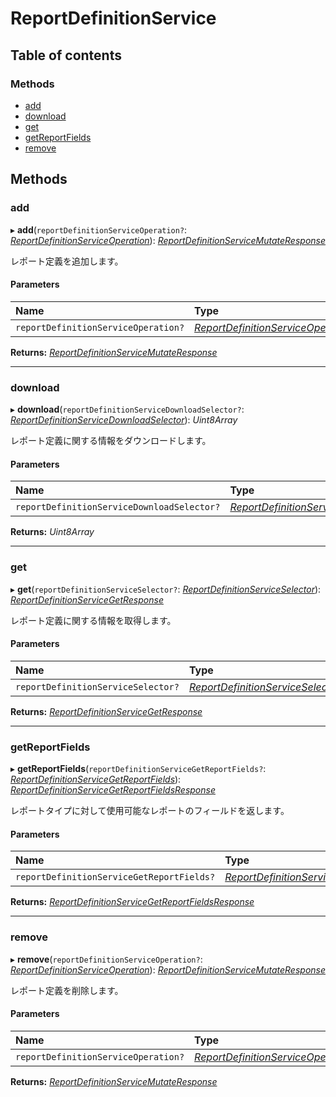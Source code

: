 # ReportDefinitionService


## Table of contents

### Methods

- [add](reportdefinitionservice.md#add)
- [download](reportdefinitionservice.md#download)
- [get](reportdefinitionservice.md#get)
- [getReportFields](reportdefinitionservice.md#getreportfields)
- [remove](reportdefinitionservice.md#remove)

## Methods

### add

▸ **add**(`reportDefinitionServiceOperation?`: [*ReportDefinitionServiceOperation*](../../data/display/reportdefinitionserviceoperation.md)): [*ReportDefinitionServiceMutateResponse*](../../data/display/reportdefinitionservicemutateresponse.md)

<div lang=\"ja\">レポート定義を追加します。</div> 

#### Parameters

| Name | Type |
| :------ | :------ |
| `reportDefinitionServiceOperation?` | [*ReportDefinitionServiceOperation*](../../data/display/reportdefinitionserviceoperation.md) |

**Returns:** [*ReportDefinitionServiceMutateResponse*](../../data/display/reportdefinitionservicemutateresponse.md)

___

### download

▸ **download**(`reportDefinitionServiceDownloadSelector?`: [*ReportDefinitionServiceDownloadSelector*](../../data/display/reportdefinitionservicedownloadselector.md)): *Uint8Array*

<div lang=\"ja\">レポート定義に関する情報をダウンロードします。</div> 

#### Parameters

| Name | Type |
| :------ | :------ |
| `reportDefinitionServiceDownloadSelector?` | [*ReportDefinitionServiceDownloadSelector*](../../data/display/reportdefinitionservicedownloadselector.md) |

**Returns:** *Uint8Array*

___

### get

▸ **get**(`reportDefinitionServiceSelector?`: [*ReportDefinitionServiceSelector*](../../data/display/reportdefinitionserviceselector.md)): [*ReportDefinitionServiceGetResponse*](../../data/display/reportdefinitionservicegetresponse.md)

<div lang=\"ja\">レポート定義に関する情報を取得します。</div> 

#### Parameters

| Name | Type |
| :------ | :------ |
| `reportDefinitionServiceSelector?` | [*ReportDefinitionServiceSelector*](../../data/display/reportdefinitionserviceselector.md) |

**Returns:** [*ReportDefinitionServiceGetResponse*](../../data/display/reportdefinitionservicegetresponse.md)

___

### getReportFields

▸ **getReportFields**(`reportDefinitionServiceGetReportFields?`: [*ReportDefinitionServiceGetReportFields*](../../data/display/reportdefinitionservicegetreportfields.md)): [*ReportDefinitionServiceGetReportFieldsResponse*](../../data/display/reportdefinitionservicegetreportfieldsresponse.md)

<div lang=\"ja\">レポートタイプに対して使用可能なレポートのフィールドを返します。</div> 

#### Parameters

| Name | Type |
| :------ | :------ |
| `reportDefinitionServiceGetReportFields?` | [*ReportDefinitionServiceGetReportFields*](../../data/display/reportdefinitionservicegetreportfields.md) |

**Returns:** [*ReportDefinitionServiceGetReportFieldsResponse*](../../data/display/reportdefinitionservicegetreportfieldsresponse.md)

___

### remove

▸ **remove**(`reportDefinitionServiceOperation?`: [*ReportDefinitionServiceOperation*](../../data/display/reportdefinitionserviceoperation.md)): [*ReportDefinitionServiceMutateResponse*](../../data/display/reportdefinitionservicemutateresponse.md)

<div lang=\"ja\">レポート定義を削除します。</div> 

#### Parameters

| Name | Type |
| :------ | :------ |
| `reportDefinitionServiceOperation?` | [*ReportDefinitionServiceOperation*](../../data/display/reportdefinitionserviceoperation.md) |

**Returns:** [*ReportDefinitionServiceMutateResponse*](../../data/display/reportdefinitionservicemutateresponse.md)
